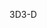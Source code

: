 <span data-ttu-id="c83ba-101">3D</span><span class="sxs-lookup"><span data-stu-id="c83ba-101">3-D</span></span>